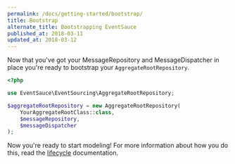 ```yaml
---
permalink: /docs/getting-started/bootstrap/
title: Bootstrap
alternate_title: Bootstrapping EventSauce
published_at: 2018-03-11
updated_at: 2018-03-12
---
```


Now that you've got your MessageRepository and MessageDispatcher in place
you're ready to bootstrap your `AggregateRootRepository`.

```php
<?php

use EventSauce\EventSourcing\AggregateRootRepository;

$aggregateRootRepository = new AggregateRootRepository(
    YourAggregateRootClass::class,
    $messageRepository,
    $messageDispatcher
);
```

Now you're ready to start modeling! For more information about how you do this, read the [lifecycle](/docs/lifecycle/)
documentation.
